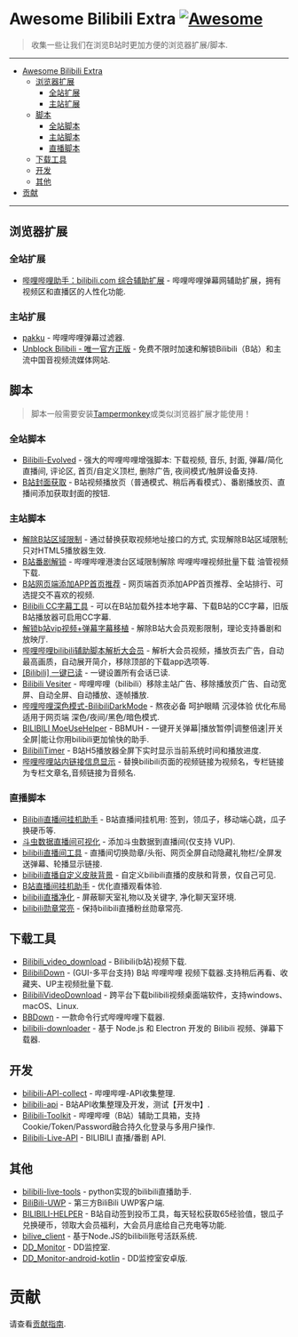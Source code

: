 # Awesome Bilibili Extra [![Awesome](https://awesome.re/badge.svg)](https://github.com/HCLonely/awesome-bilibili-extra)

> 收集一些让我们在浏览B站时更加方便的浏览器扩展/脚本.

---

- [Awesome Bilibili Extra](#Awesome-Bilibili-Extra)
  - [浏览器扩展](#浏览器扩展)
    - [全站扩展](#全站扩展)
    - [主站扩展](#主站扩展)
  - [脚本](#脚本)
    - [全站脚本](#全站脚本)
    - [主站脚本](#主站脚本)
    - [直播脚本](#直播脚本)
  - [下载工具](#下载工具)
  - [开发](#开发)
  - [其他](#其他)
- [贡献](#贡献)

---

## 浏览器扩展

### 全站扩展

- [哔哩哔哩助手：bilibili.com 综合辅助扩展](https://github.com/bilibili-helper/bilibili-helper-o) - 哔哩哔哩弹幕网辅助扩展，拥有视频区和直播区的人性化功能.

### 主站扩展

- [pakku](https://github.com/xmcp/pakku.js) - 哔哩哔哩弹幕过滤器.
- [Unblock Bilibili - 唯一官方正版](https://unblockbilibili.app/) - 免费不限时加速和解锁Bilibili（B站）和主流中国音视频流媒体网站.

## 脚本

> 脚本一般需要安装[Tampermonkey](https://www.tampermonkey.net/)或类似浏览器扩展才能使用！

### 全站脚本

- [Bilibili-Evolved](https://github.com/the1812/Bilibili-Evolved) - 强大的哔哩哔哩增强脚本: 下载视频, 音乐, 封面, 弹幕/简化直播间, 评论区, 首页/自定义顶栏, 删除广告, 夜间模式/触屏设备支持.
- [B站封面获取](https://greasyfork.org/zh-CN/scripts/395575) - B站视频播放页（普通模式、稍后再看模式）、番剧播放页、直播间添加获取封面的按钮.

### 主站脚本

- [解除B站区域限制](https://greasyfork.org/zh-CN/scripts/25718) - 通过替换获取视频地址接口的方式, 实现解除B站区域限制; 只对HTML5播放器生效.
- [B站番剧解锁](https://greasyfork.org/zh-CN/scripts/429501) - 哔哩哔哩港澳台区域限制解除 哔哩哔哩视频批量下载 油管视频下载.
- [B站网页端添加APP首页推荐](https://greasyfork.org/zh-CN/scripts/368446) - 网页端首页添加APP首页推荐、全站排行、可选提交不喜欢的视频.
- [Bilibili CC字幕工具](https://greasyfork.org/zh-CN/scripts/378513) - 可以在B站加载外挂本地字幕、下载B站的CC字幕，旧版B站播放器可启用CC字幕.
- [解锁b站vip视频+弹幕字幕移植](https://greasyfork.org/zh-CN/scripts/428746) - 解除B站大会员观影限制，理论支持番剧和放映厅.
- [哔哩哔哩bilibili辅助脚本解析大会员](https://greasyfork.org/zh-CN/scripts/428342) - 解析大会员视频，播放页去广告，自动最高画质，自动展开简介，移除顶部的下载app选项等.
- [[Bilibili] 一键已读](https://greasyfork.org/zh-CN/scripts/429152) - 一键设置所有会话已读.
- [Bilibili Vesiter](https://greasyfork.org/zh-CN/scripts/425696) - 哔哩哔哩（bilibili）移除主站广告、移除播放页广告、自动宽屏、自动全屏、自动播放、逐帧播放.
- [哔哩哔哩深色模式-BilibiliDarkMode](https://greasyfork.org/zh-CN/scripts/428222) - 熬夜必备 呵护眼睛 沉浸体验 优化布局 适用于网页端 深色/夜间/黑色/暗色模式.
- [BILIBILI MoeUseHelper](https://greasyfork.org/zh-CN/scripts/408526) - BBMUH - 一键开关弹幕|播放暂停|调整倍速|开关全屏|能让你用bilibili更加愉快的助手.
- [BilibiliTimer](https://greasyfork.org/zh-CN/scripts/30367) - B站H5播放器全屏下实时显示当前系统时间和播放进度.
- [哔哩哔哩站内链接信息显示](https://greasyfork.org/zh-CN/scripts/398500) - 替换bilibili页面的视频链接为视频名，专栏链接为专栏文章名,音频链接为音频名.

### 直播脚本

- [Bilibili直播间挂机助手](https://github.com/SeaLoong/BLRHH) - B站直播间挂机用: 签到，领瓜子，移动端心跳，瓜子换硬币等.
- [斗虫数据直播间可视化](https://greasyfork.org/zh-CN/scripts/416768) - 添加斗虫数据到直播间(仅支持 VUP).
- [bilibili直播间工具](https://greasyfork.org/zh-CN/scripts/368635) - 直播间切换勋章/头衔、网页全屏自动隐藏礼物栏/全屏发送弹幕、轮播显示链接.
- [bilibili直播自定义皮肤背景](https://greasyfork.org/zh-CN/scripts/387120) - 自定义bilibili直播的皮肤和背景，仅自己可见.
- [B站直播间挂机助手](https://greasyfork.org/zh-CN/scripts/406048) - 优化直播观看体验.
- [bilibili直播净化](https://greasyfork.org/zh-CN/scripts/21416) - 屏蔽聊天室礼物以及关键字, 净化聊天室环境.
- [bilibili勋章常亮](https://greasyfork.org/zh-CN/scripts/429846) - 保持bilibili直播粉丝勋章常亮.

## 下载工具

- [Bilibili_video_download](https://github.com/Henryhaohao/Bilibili_video_download) - Bilibili(b站)视频下载.
- [BilibiliDown](https://github.com/nICEnnnnnnnLee/BilibiliDown) - (GUI-多平台支持) B站 哔哩哔哩 视频下载器.支持稍后再看、收藏夹、UP主视频批量下载.
- [BilibiliVideoDownload](https://github.com/blogwy/BilibiliVideoDownload) - 跨平台下载bilibili视频桌面端软件，支持windows、macOS、Linux.
- [BBDown](https://github.com/nilaoda/BBDown) - 一款命令行式哔哩哔哩下载器.
- [bilibili-downloader](https://github.com/stevenjoezhang/bilibili-downloader) - 基于 Node.js 和 Electron 开发的 Bilibili 视频、弹幕下载器.

## 开发

- [bilibili-API-collect](https://github.com/SocialSisterYi/bilibili-API-collect) - 哔哩哔哩-API收集整理.
- [bilibili-api](https://github.com/Vespa314/bilibili-api) - B站API收集整理及开发，测试【开发中】.
- [Bilibili-Toolkit](https://github.com/Hsury/Bilibili-Toolkit) - 哔哩哔哩（B站）辅助工具箱，支持Cookie/Token/Password融合持久化登录与多用户操作.
- [Bilibili-Live-API](https://github.com/lovelyyoshino/Bilibili-Live-API) - BILIBILI 直播/番剧 API.

## 其他

- [bilibili-live-tools](https://github.com/Dawnnnnnn/bilibili-live-tools) - python实现的bilibili直播助手.
- [BiliBili-UWP](https://github.com/Richasy/BiliBili-UWP) - 第三方BiliBili UWP客户端.
- [BILIBILI-HELPER](https://github.com/JunzhouLiu/BILIBILI-HELPER) - B站自动签到投币工具，每天轻松获取65经验值，银瓜子兑换硬币，领取大会员福利，大会员月底给自己充电等功能.
- [bilive_client](https://github.com/bilive/bilive_client) - 基于Node.JS的bilibili账号活跃系统.
- [DD_Monitor](https://github.com/zhimingshenjun/DD_Monitor) - DD监控室.
- [DD_Monitor-android-kotlin](https://github.com/congHu/DD_Monitor-android-kotlin) - DD监控室安卓版.

# 贡献

请查看[贡献指南](https://github.com/HCLonely/awesome-bilibili-rxtra/blob/master/CONTRIBUTING.md).
